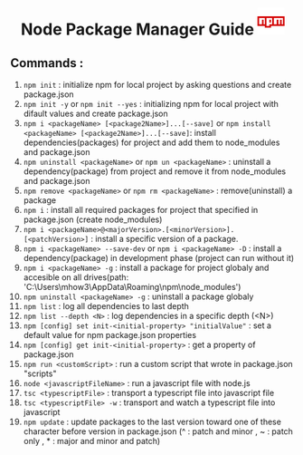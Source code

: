 <h1 align="center"> Node Package Manager Guide <img src="./img/icons8-npm-48.png" > </h1>

## Commands :

1. `npm init` : initialize npm for local project by asking questions and create package.json
1. `npm init -y` or `npm init --yes` : initializing npm for local project with difault values and create package.json
1. `npm i <packageName> [<package2Name>]...[--save]` or `npm install <packageName> [<package2Name>]...[--save]`: install dependencies(packages) for project and add them to node_modules and package.json 
1. `npm uninstall <packageName>` or `npm un <packageName>` : uninstall a dependency(package) from project and remove it from node_modules and package.json
1. `npm remove <packageName>` or `npm rm <packageName>` : remove(uninstall) a package
1. `npm i` : install all required packages for project that specified in package.json (create node_modules)
1. `npm i <packageName>@<majorVersion>.[<minorVersion>].[<patchVersion>]` : install a specific version of a package.
1. `npm i <packageName> --save-dev` or `npm i <packageName> -D` : install a dependency(package) in development phase (project can run without it)
1. `npm i <packageName> -g` : install a package for project globaly and accesible on all drives(path: 'C:\Users\mhow3\AppData\Roaming\npm\node_modules')
1. `npm uninstall <packageName> -g` : uninstall a package globaly
1. `npm list` : log all dependencies to last depth
1. `npm list --depth <N>` : log dependencies in a specific depth (\<N>)
1. `npm [config] set init-<initial-property> "initialValue"` : set a default value for npm package.json properties
1. `npm [config] get init-<initial-property>` : get a property of package.json
1. `npm run <customScript>` : run a custom script that wrote in package.json "scripts"
1. `node <javascriptFileName>` : run a javascript file with node.js
1. `tsc <typescriptFile>` : transport a typescript file into javascript file
1. `tsc <typescriptFile> -w` : transport and watch a typescript file into javascript
1. `npm update` : update packages to the last version toward one of these character before version in package.json (^ : patch and minor , ~ : patch only , * : major and minor and patch)